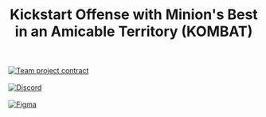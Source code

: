 
<h1 align='center'>
  Kickstart Offense with Minion's Best in an Amicable Territory (KOMBAT)
</h1><br><br>
<a href="https://drive.google.com/file/d/1a4r6U2oNJxBAwh4fgWXZtGMSLBPhEqku/view?usp=sharing" target="_blank">
  <img src="https://img.shields.io/badge/Team%20project%20contract-blue?style=for-the-badge" alt="Team project contract" />
</a><br><br>
<a href="https://discord.gg/5JrnfmpcfW" target="_blank">
  <img src="https://img.shields.io/badge/Discord-7289DA?style=flat&logo=discord&logoColor=white" alt="Discord" />
</a><br><br>
<a href="https://www.figma.com/design/IMXpomXxTOck5LCMg6JdkU/OOP?node-id=0-1&t=Ak8q6kB94L1ysViv-1" target="_blank">
  <img src="https://img.shields.io/badge/Figma-F24E1E?style=flat&logo=figma&logoColor=white" alt="Figma" />
</a>
